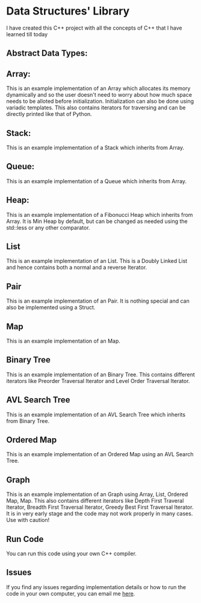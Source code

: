 # Data Structures' Library

I have created this C++ project with all the concepts of C++ that I have learned till today

## Abstract Data Types:

## Array: 
This is an example implementation of an Array which allocates its memory dynamically and so the user doesn't need to worry about how much space needs to be alloted before initialization. Initialization can also be done using variadic templates. This also contains iterators for traversing and can be directly printed like that of Python.
## Stack:
This is an example implementation of a Stack which inherits from Array.
## Queue: 
This is an example implementation of a Queue which inherits from Array.
## Heap: 
This is an example implementation of a Fibonucci Heap which inherits from Array. It is Min Heap by default, but can be changed as needed using the std::less<V> or any other comparator.
## List
This is an example implementation of an List. This is a Doubly Linked List and hence contains both a normal and a reverse Iterator.
## Pair
This is an example implementation of an Pair. It is nothing special and can also be implemented using a Struct.
## Map
This is an example implementation of an Map.
## Binary Tree
This is an example implementation of an Binary Tree. This contains different iterators like Preorder Traversal Iterator and Level Order Traversal Iterator.
## AVL Search Tree
This is an example implementation of an AVL Search Tree which inherits from Binary Tree.
## Ordered Map
This is an example implementation of an Ordered Map using an AVL Search Tree.
## Graph
This is an example implementation of an Graph using Array, List, Ordered Map, Map. This also contains different iterators like Depth First Traveral Iterator, Breadth First Traversal Iterator, Greedy Best First Traversal Iterator. It is in very early stage and the code may not work properly in many cases. Use with caution!

## Run Code

You can run this code using your own C++ compiler.

## Issues
If you find any issues regarding implementation details or how to run the code in your own computer, you can email me [here](arnabdas.9039@gmail.com).
